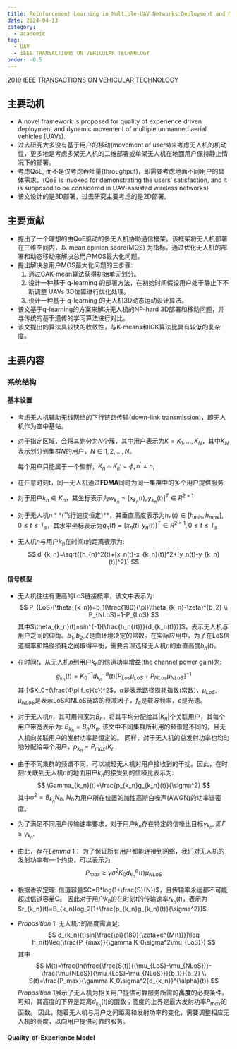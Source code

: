 ```yaml
---
title: Reinforcement Learning in Multiple-UAV Networks:Deployment and Movement Design 
date: 2024-04-13
category:
  - academic
tag:
  - UAV
  - IEEE TRANSACTIONS ON VEHICULAR TECHNOLOGY
order: -0.5
---
```


2019 IEEE TRANSACTIONS ON VEHICULAR TECHNOLOGY

## 主要动机

- A novel framework is proposed for quality of experience driven deployment and dynamic movement of multiple unmanned aerial vehicles (UAVs).
- 过去研究大多没有基于用户的移动(movement of users)来考虑无人机的机动性，更多地是考虑多架无人机的二维部署或单架无人机在地面用户保持静止情况下的部署。
- 考虑QoE, 而不是仅考虑吞吐量(throughput)，即需要考虑地面不同用户的具体需求。(QoE is invoked for demonstrating the users’ satisfaction, and it is supposed to be considered in UAV-assisted wireless networks)
- 该文设计的是3D部署，过去研究主要考虑的是2D部署。

## 主要贡献

- 提出了一个理想的由QoE驱动的多无人机协助通信框架。该框架将无人机部署在三维空间内，以 mean opinion score(MOS) 为指标。通过优化无人机的部署和动态移动来解决总用户MOS最大化问题。
- 提出解决总用户MOS最大化问题的三步骤: 
  1. 通过GAK-mean算法获得初始单元划分。
  2. 设计一种基于 q-learning 的部署方法，在初始时间假设用户处于静止下不断调整 UAVs 3D位置进行优化处理。
  3. 设计一种基于 q-learning 的无人机3D动态运动设计算法。
- 该文基于q-learning的方案来解决无人机的NP-hard 3D部署和移动问题，并与传统的基于遗传的学习算法进行对比。
- 该文提出的算法具较快的收敛性，与K-means和IGK算法比具有较低的复杂度。

## 主要内容

### 系统结构

#### 基本设置

- 考虑无人机辅助无线网络的下行链路传输(down-link transmission)，即无人机作为空中基站。

- 对于指定区域，会将其划分为$N$个簇，其中用户表示为$K={K_1,\dots,K_N}$，其中$K_N$表示划分到集群$N$的用户，$N\in{1,2,\dots,N}$。

  每个用户只能属于一个集群，$K_n\cap K_{n^{'}}=\phi, n^{'}\ne n,$

- 在任意时刻t，同一无人机通过**FDMA**同时为同一集群中的多个用户提供服务

- 对于用户$k_n\in K_n$，其坐标表示为$w_{k_n}=[x_{k_n}(t),y_{k_n}(t)]^T\in R^{2\times1}$

- 对于无人机$n**$(飞行速度恒定)**，其垂直高度表示为$h_n(t)\in[h_{min},h_{max}], 0\leq t\leq T_s$，其水平坐标表示为$q_n(t)=[x_n(t),y_n(t)]^T\in R^{2\times 1}, 0\leq t\leq T_s$

-  无人机$n$与用户$k_n$在时间$t$的距离表示为:
  $$
  d_{k_n}=\sqrt{{h_{n}^2(t)+[x_n(t)-x_{k_n}(t)]^2+[y_n(t)-y_{k_n}(t)]^2}}
  $$

#### 信号模型

- 无人机往往有更高的LoS链接概率，该文中表示为: 
  $$
  P_{LoS}(\theta_{k_n})=b_1(\frac{180}{\pi}\theta_{k_n}-\zeta)^{b_2} \\
  P_{NLoS}=1-P_{LoS}
  $$
  其中$\theta_{k_n}(t)=sin^{-1}[\frac{h_n{(t)}}{d_{k_n(t)}}]$，表示无人机与用户之间的仰角。$b_1, b_2, \zeta$是由环境决定的常数。在实际应用中，为了在LoS信道概率和路径损耗之间取得平衡，需要合理选择无人机$n$的垂直高度$h_n(t)$。

- 在时间$t$，从无人机$n$到用户$k_n$的信道功率增益(the channel power gain)为:
  $$
  g_{k_n}(t)={K_0}^{-1}{d_{k_n}}^{-\alpha}(t)[P_{Los}\mu_{LoS}+P_{NLos}\mu_{NLoS}]^{-1}
  $$
  其中$K_0=(\frac{4\pi f_c}{c})^2$，$\alpha$是表示路径损耗指数(常数)，$\mu_{LoS},\mu_{NLoS}$是表示LoS和NLoS链路的衰减因子，$f_c$是载波频率，$c$是光速。

- 对于无人机$n$，其可用带宽为$B_n$，将其平均分配给其$\left | K_n \right |$个关联用户，其每个用户带宽表示为: $B_{k_n}=B_n/K_n$.
  该文中不同集群所利用的频谱是不同的，且无人机向关联用户的发射功率是恒定的。
  同样，对于无人机的总发射功率也均匀地分配给每个用户，$p_{k_n}=P_{max}/K_n$

- 由于不同集群的频谱不同，可以减轻无人机对用户接收到的干扰。因此，在时刻$t$关联到无人机$n$的地面用户$k_n$的接受到的信噪比表示为:
  $$
  \Gamma_{k_n}(t)=\frac{p_{k_n}g_{k_n}(t)}{\sigma^2}
  $$
  其中$\sigma^2=B_{k_n}N_0$, $N_0$为用户所在位置的加性高斯白噪声(AWGN)的功率谱密度。

- 为了满足不同用户传输速率要求，对于用户$k_n$存在特定的信噪比目标$\gamma_{k_n}$, 即$\Gamma\geq \gamma_{k_n}$.

- 由此，存在$Lemma\ 1$： 为了保证所有用户都能连接到网络，我们对无人机的发射功率有一个约束，可以表示为
  $$
  P_{max}\ge\gamma\sigma^{2}K_0{d_{k_n}}^{\alpha}(t)\mu_{NLoS}
  $$

- 根据香农定理: 信道容量$C=B*log(1+\frac{S}{N})$，且传输率永远都不可能超过信道容量C。
  因此对于用户$k_n$的在时刻$t$的传输速率$r_{k_n}(t)$，表示为$r_{k_n}(t)=B_{k_n}log_2[1+\frac{p_{k_n}g_{k_n}(t)}{\sigma^2}]$.

- $Proposition\ 1:$ 无人机$n$的高度需满足:
  $$
  d_{k_n}(t)sin[\frac{\pi}{180}(\zeta+e^{M(t)})]\leq h_n(t)\leq(\frac{P_{max}}{\gamma K_0\sigma^2\mu_{LoS}})
  $$
  其中
  $$
  M(t)=\frac{ln(\frac{\frac{S(t)}{(\mu_{LoS}-\mu_{NLoS})}-\frac{\mu{NLoS}}{\mu_{LoS}-\mu_{NLoS}}}{b_1}}{b_2}
  \\
  S(t)=\frac{P_max}{\gamma K_0\sigma^2{d_{k_n}}^{\alpha}(t)}
  $$
  $Proposition\ 1$展示了无人机为相关用户提供可靠服务所需的**高度**的必要条件。
  可知，其高度的下界是距离$d_{k_n}(t)$的函数；高度的上界是最大发射功率$P_{max}$的函数。
  因此，随着无人机与用户之间距离和发射功率的变化，需要调整相应无人机的高度，以向用户提供可靠的服务。

#### Quality-of-Experience Model



